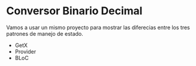 # Conversor Binario Decimal

Vamos a usar un mismo proyecto para mostrar las diferecias entre los tres patrones de manejo de estado.

- GetX
- Provider
- BLoC
